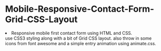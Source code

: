 # Mobile-Responsive-Contact-Form-Grid-CSS-Layout

<li>Responsive mobile first contact form using HTML and CSS.</li>
use CSS3 styling along with a bit of Grid CSS layout. 
also throw in some icons from font awesome and a simple entry animation using animate.css.
